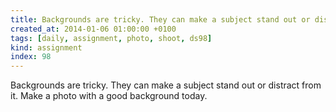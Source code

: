 ```yaml
---
title: Backgrounds are tricky. They can make a subject stand out or distract from it. Make a photo with a good background today.
created_at: 2014-01-06 01:00:00 +0100
tags: [daily, assignment, photo, shoot, ds98]
kind: assignment
index: 98
---
```


Backgrounds are tricky. They can make a subject stand out or distract from it. Make a photo with a good background today.

